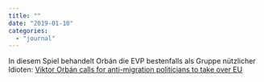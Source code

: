 ```yaml
---
title: ""
date: "2019-01-10"
categories: 
  - "journal"
---
```


In diesem Spiel behandelt Orbán die EVP bestenfalls als Gruppe nützlicher Idioten: [Viktor Orbán calls for anti-migration politicians to take over EU](https://www.theguardian.com/world/2019/jan/10/viktor-orban-calls-anti-migration-politics-take-over-eu-matteo-salvini)
